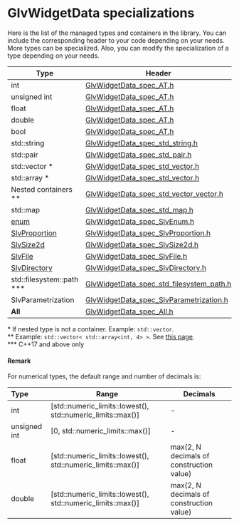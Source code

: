# GlvWidgetData specializations

Here is the list of the managed types and containers in the library. You can include the corresponding header to your code depending on your needs.
More types can be specialized.
Also, you can modify the specialization of a type depending on your needs.

| Type                                                      | Header                                                                                                | Widget                                                                |
| --------------------------------------------------------- | ----------------------------------------------------------------------------------------------------- | --------------------------------------------------------------------- |
| int                                                       | [GlvWidgetData_spec_AT.h](/src/src_glove/GlvWidgetData_spec_AT.h)                                     | [QSpinBox](https://doc.qt.io/qt-5/qspinbox.html)                      |
| unsigned int                                              | [GlvWidgetData_spec_AT.h](/src/src_glove/GlvWidgetData_spec_AT.h)                                     | [QSpinBox](https://doc.qt.io/qt-5/qspinbox.html)                      |
| float                                                     | [GlvWidgetData_spec_AT.h](/src/src_glove/GlvWidgetData_spec_AT.h)                                     | [QDoubleSpinBox](https://doc.qt.io/qt-5/qdoublespinbox.html)          |
| double                                                    | [GlvWidgetData_spec_AT.h](/src/src_glove/GlvWidgetData_spec_AT.h)                                     | [QDoubleSpinBox](https://doc.qt.io/qt-5/qdoublespinbox.html)          |
| bool                                                      | [GlvWidgetData_spec_AT.h](/src/src_glove/GlvWidgetData_spec_AT.h)                                     | [QCheckBox](https://doc.qt.io/qt-5/qcheckbox.html)                    |
| std::string                                               | [GlvWidgetData_spec_std_string.h](/src/src_glove/GlvWidgetData_spec_std_string.h)                     | [QLineEdit](https://doc.qt.io/qt-5/qlineedit.html)                    |
| std::pair                                                 | [GlvWidgetData_spec_std_pair.h](/src/src_glove/GlvWidgetData_spec_std_pair.h)                         | [GlvPairWidget](/doc/readme/GlvPairWidget.md)                         |
| std::vector \*                                            | [GlvWidgetData_spec_std_vector.h](/src/src_glove/GlvWidgetData_spec_std_vector.h)                     | [GlvVectorWidget](/doc/readme/GlvVectorWidget.md)                     |
| std::array \*                                             | [GlvWidgetData_spec_std_vector.h](/src/src_glove/GlvWidgetData_spec_std_array.h)                      | [GlvArrayWidget](/doc/readme/GlvArrayWidget.md)                       |
| Nested containers \*\*                                    | [GlvWidgetData_spec_std_vector_vector.h](/src/src_glove/GlvWidgetData_spec_std_container_container.h) | [GlvTableView](/doc/readme/ModelView/ModelView_basic.md)              |
| std::map                                                  | [GlvWidgetData_spec_std_map.h](/src/src_glove/GlvWidgetData_spec_std_map.h)                           | [GlvMapWidget](/doc/readme/GlvMapWidget.md)                           |
| [enum](/doc/readme/SlvEnum.md)                            | [GlvWidgetData_spec_SlvEnum.h](/src/src_glove_add/GlvWidgetData_spec_SlvEnum.h)                       | [GlvEnumWidget](/doc/readme/GlvEnumWidget.md)                         |
| [SlvProportion](/src/src_sleeve/SlvProportion.h)          | [GlvWidgetData_spec_SlvProportion.h](/src/src_glove_add/GlvWidgetData_spec_SlvProportion.h)           | [GlvProportionWidget](/doc/readme/GlvProportionWidget.md)             |
| [SlvSize2d](/src/src_sleeve/SlvSize2d.h)                  | [GlvWidgetData_spec_SlvSize2d.h](/src/src_glove_add/GlvWidgetData_spec_SlvSize2d.h)                   | [GlvSize2dWidget](/doc/readme/GlvSize2dWidget.md)                     |
| [SlvFile](/src/src_sleeve/filestream/SlvFile.h)           | [GlvWidgetData_spec_SlvFile.h](/src/src_glove_add/GlvWidgetData_spec_SlvFile.h)                       | [GlvOpenFile](/doc/readme/GlvOpenFile.md)                             |
| [SlvDirectory](/src/src_sleeve/filestream/SlvDirectory.h) | [GlvWidgetData_spec_SlvDirectory.h](/src/src_glove_add/GlvWidgetData_spec_SlvDirectory.h)             | [GlvOpenDirectory](/doc/readme/GlvOpenDirectory.md)                   |
| std::filesystem::path \*\*\*                              | [GlvWidgetData_spec_std_filesystem_path.h](/src/src_glove/GlvWidgetData_spec_std_filesystem_path.h)   | [GlvOpenFile](/doc/readme/GlvOpenFile.md)                             |
| SlvParametrization                                        | [GlvWidgetData_spec_SlvParametrization.h](/src/src_glove_add/GlvWidgetData_spec_SlvParametrization.h) | [GlvParametrizationWidget](/src/src_glove/GlvParametrizationWidget.h) |
| **All**                                                   | [GlvWidgetData_spec_All.h](/src/src_glove_add/GlvWidgetData_spec_All.h)                               |                                                                       |

\* If nested type is not a container. Example: <code>std::vector<int></code>.  
\*\* Example: <code>std::vector< std::array<int, 4> ></code>. See [this page](/doc/readme/ModelView/ModelView_specs.md).  
\*\*\* C++17 and above only

#### Remark

For numerical types, the default range and number of decimals is:

| Type         | Range                                                                       | Decimals                                 |
|:------------ | --------------------------------------------------------------------------- | ---------------------------------------- |
| int          | [std::numeric_limits<int>::lowest(), std::numeric_limits<int>::max()]       | -                                        |
| unsigned int | [0, std::numeric_limits<int>::max()]                                        | -                                        |
| float        | [std::numeric_limits<float>::lowest(), std::numeric_limits<float>::max()]   | max(2, N decimals of construction value) |
| double       | [std::numeric_limits<double>::lowest(), std::numeric_limits<double>::max()] | max(2, N decimals of construction value) |
